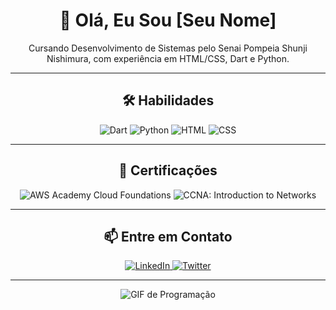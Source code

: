 <h1 align="center">👋 Olá, Eu Sou [Seu Nome]</h1>

<p align="center">Cursando Desenvolvimento de Sistemas pelo Senai Pompeia Shunji Nishimura, com experiência em HTML/CSS, Dart e Python.</p>

---

<h2 align="center">🛠️ Habilidades</h2>

<p align="center">
  <img src="https://img.shields.io/badge/Dart-0175C2?style=for-the-badge&logo=dart&logoColor=white" alt="Dart">
  <img src="https://img.shields.io/badge/Python-3776AB?style=for-the-badge&logo=python&logoColor=white" alt="Python">
  <img src="https://img.shields.io/badge/HTML-E34F26?style=for-the-badge&logo=html5&logoColor=white" alt="HTML">
  <img src="https://img.shields.io/badge/CSS-1572B6?style=for-the-badge&logo=css3&logoColor=white" alt="CSS">
</p>

---

<h2 align="center">📜 Certificações</h2>

<p align="center">
  <img src="https://img.shields.io/badge/AWS%20Academy%20Graduate-AWS%20Academy%20Cloud%20Foundations-232F3E?style=for-the-badge&logo=amazon-aws&logoColor=white" alt="AWS Academy Cloud Foundations">
  <img src="https://img.shields.io/badge/Cisco-CCNA%3A%20Introduction%20to%20Networks-1A1A1A?style=for-the-badge&logo=cisco&logoColor=white" alt="CCNA: Introduction to Networks">
</p>

---

<h2 align="center">📫 Entre em Contato</h2>

<p align="center">
  <a href="https://www.linkedin.com/in/seu_perfil">
    <img src="https://img.shields.io/badge/LinkedIn-blue?style=for-the-badge&logo=linkedin&logoColor=white" alt="LinkedIn">
  </a>
  <a href="https://twitter.com/seu_perfil">
    <img src="https://img.shields.io/badge/Twitter-1DA1F2?style=for-the-badge&logo=twitter&logoColor=white" alt="Twitter">
  </a>
</p>

---

<p align="center">
  <img src="https://media.giphy.com/media/M9gbBd9nbDrOTu1Mqx/giphy.gif" alt="GIF de Programação">
</p>
